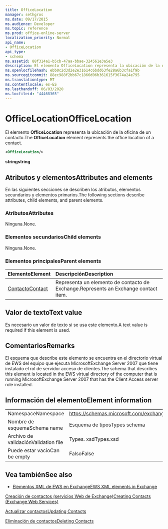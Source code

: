 ```yaml
---
title: OfficeLocation
manager: sethgros
ms.date: 09/17/2015
ms.audience: Developer
ms.topic: reference
ms.prod: office-online-server
localization_priority: Normal
api_name:
- OfficeLocation
api_type:
- schema
ms.assetid: 88f314a1-b5cb-47aa-bbae-324561e3a5e3
description: El elemento OfficeLocation representa la ubicación de la oficina de un contacto.
ms.openlocfilehash: ebb0c2d3d2e2e31614c6bdd63fe28a6b3cfa1f9b
ms.sourcegitcommit: 88ec988f2bb67c1866d06b361615f3674a24e795
ms.translationtype: MT
ms.contentlocale: es-ES
ms.lasthandoff: 06/03/2020
ms.locfileid: "44468365"
---
```

# <a name="officelocation"></a><span data-ttu-id="654e7-103">OfficeLocation</span><span class="sxs-lookup"><span data-stu-id="654e7-103">OfficeLocation</span></span>

<span data-ttu-id="654e7-104">El elemento **OfficeLocation** representa la ubicación de la oficina de un contacto.</span><span class="sxs-lookup"><span data-stu-id="654e7-104">The **OfficeLocation** element represents the office location of a contact.</span></span> 
  
```xml
<OfficeLocation/>
```

 <span data-ttu-id="654e7-105">**string**</span><span class="sxs-lookup"><span data-stu-id="654e7-105">**string**</span></span>
## <a name="attributes-and-elements"></a><span data-ttu-id="654e7-106">Atributos y elementos</span><span class="sxs-lookup"><span data-stu-id="654e7-106">Attributes and elements</span></span>

<span data-ttu-id="654e7-107">En las siguientes secciones se describen los atributos, elementos secundarios y elementos primarios.</span><span class="sxs-lookup"><span data-stu-id="654e7-107">The following sections describe attributes, child elements, and parent elements.</span></span>
  
### <a name="attributes"></a><span data-ttu-id="654e7-108">Atributos</span><span class="sxs-lookup"><span data-stu-id="654e7-108">Attributes</span></span>

<span data-ttu-id="654e7-109">Ninguna.</span><span class="sxs-lookup"><span data-stu-id="654e7-109">None.</span></span>
  
### <a name="child-elements"></a><span data-ttu-id="654e7-110">Elementos secundarios</span><span class="sxs-lookup"><span data-stu-id="654e7-110">Child elements</span></span>

<span data-ttu-id="654e7-111">Ninguna.</span><span class="sxs-lookup"><span data-stu-id="654e7-111">None.</span></span>
  
### <a name="parent-elements"></a><span data-ttu-id="654e7-112">Elementos principales</span><span class="sxs-lookup"><span data-stu-id="654e7-112">Parent elements</span></span>

|<span data-ttu-id="654e7-113">**Elemento**</span><span class="sxs-lookup"><span data-stu-id="654e7-113">**Element**</span></span>|<span data-ttu-id="654e7-114">**Descripción**</span><span class="sxs-lookup"><span data-stu-id="654e7-114">**Description**</span></span>|
|:-----|:-----|
|[<span data-ttu-id="654e7-115">Contacto</span><span class="sxs-lookup"><span data-stu-id="654e7-115">Contact</span></span>](contact.md) <br/> |<span data-ttu-id="654e7-116">Representa un elemento de contacto de Exchange.</span><span class="sxs-lookup"><span data-stu-id="654e7-116">Represents an Exchange contact item.</span></span>  <br/> |
   
## <a name="text-value"></a><span data-ttu-id="654e7-117">Valor de texto</span><span class="sxs-lookup"><span data-stu-id="654e7-117">Text value</span></span>

<span data-ttu-id="654e7-118">Es necesario un valor de texto si se usa este elemento.</span><span class="sxs-lookup"><span data-stu-id="654e7-118">A text value is required if this element is used.</span></span>
  
## <a name="remarks"></a><span data-ttu-id="654e7-119">Comentarios</span><span class="sxs-lookup"><span data-stu-id="654e7-119">Remarks</span></span>

<span data-ttu-id="654e7-120">El esquema que describe este elemento se encuentra en el directorio virtual de EWS del equipo que ejecuta MicrosoftExchange Server 2007 que tiene instalado el rol de servidor acceso de clientes.</span><span class="sxs-lookup"><span data-stu-id="654e7-120">The schema that describes this element is located in the EWS virtual directory of the computer that is running MicrosoftExchange Server 2007 that has the Client Access server role installed.</span></span>
  
## <a name="element-information"></a><span data-ttu-id="654e7-121">Información del elemento</span><span class="sxs-lookup"><span data-stu-id="654e7-121">Element information</span></span>

|||
|:-----|:-----|
|<span data-ttu-id="654e7-122">Namespace</span><span class="sxs-lookup"><span data-stu-id="654e7-122">Namespace</span></span>  <br/> |https://schemas.microsoft.com/exchange/services/2006/types  <br/> |
|<span data-ttu-id="654e7-123">Nombre de esquema</span><span class="sxs-lookup"><span data-stu-id="654e7-123">Schema name</span></span>  <br/> |<span data-ttu-id="654e7-124">Esquema de tipos</span><span class="sxs-lookup"><span data-stu-id="654e7-124">Types schema</span></span>  <br/> |
|<span data-ttu-id="654e7-125">Archivo de validación</span><span class="sxs-lookup"><span data-stu-id="654e7-125">Validation file</span></span>  <br/> |<span data-ttu-id="654e7-126">Types. xsd</span><span class="sxs-lookup"><span data-stu-id="654e7-126">Types.xsd</span></span>  <br/> |
|<span data-ttu-id="654e7-127">Puede estar vacío</span><span class="sxs-lookup"><span data-stu-id="654e7-127">Can be empty</span></span>  <br/> |<span data-ttu-id="654e7-128">Falso</span><span class="sxs-lookup"><span data-stu-id="654e7-128">False</span></span>  <br/> |
   
## <a name="see-also"></a><span data-ttu-id="654e7-129">Vea también</span><span class="sxs-lookup"><span data-stu-id="654e7-129">See also</span></span>



- [<span data-ttu-id="654e7-130">Elementos XML de EWS en Exchange</span><span class="sxs-lookup"><span data-stu-id="654e7-130">EWS XML elements in Exchange</span></span>](ews-xml-elements-in-exchange.md)


[<span data-ttu-id="654e7-131">Creación de contactos (servicios Web de Exchange)</span><span class="sxs-lookup"><span data-stu-id="654e7-131">Creating Contacts (Exchange Web Services)</span></span>](https://msdn.microsoft.com/library/4845917e-70d1-481c-bbd7-011ec6571789%28Office.15%29.aspx)
  
[<span data-ttu-id="654e7-132">Actualizar contactos</span><span class="sxs-lookup"><span data-stu-id="654e7-132">Updating Contacts</span></span>](https://msdn.microsoft.com/library/9a865953-b94a-4229-b632-2dee433314be%28Office.15%29.aspx)
  
[<span data-ttu-id="654e7-133">Eliminación de contactos</span><span class="sxs-lookup"><span data-stu-id="654e7-133">Deleting Contacts</span></span>](https://msdn.microsoft.com/library/fcc3dc84-cd3e-455e-a1a7-ae6921c9b588%28Office.15%29.aspx)

